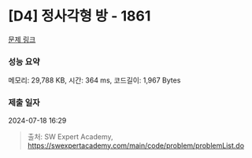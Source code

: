 # [D4] 정사각형 방 - 1861 

[문제 링크](https://swexpertacademy.com/main/code/problem/problemDetail.do?contestProbId=AV5LtJYKDzsDFAXc) 

### 성능 요약

메모리: 29,788 KB, 시간: 364 ms, 코드길이: 1,967 Bytes

### 제출 일자

2024-07-18 16:29



> 출처: SW Expert Academy, https://swexpertacademy.com/main/code/problem/problemList.do